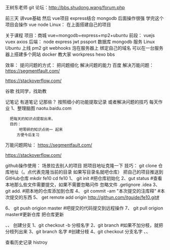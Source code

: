 王树东老师
git
论坛：http://bbs.shudong.wang/forum.php 




前三天
讲vue基础
然后 
  vue项目
  express结合
  mongodb
后面操作很强
学完这个项目会操作
  vue
  node
  Linux：
  在上面搭建自己的项目

关于课程
项目：商城 vue+mongodb+express+mp2+ubuntu
    前段：
    vuejs
    vuex 
    axios
    后端：
    node 
       express
       jwt 
       pssport
    数据库
    mongodb
    服务
    Linux
       Ubuntu
    上线
    pm2
    git webhooks
    泡在服务器上
    绑定自己的域名
    可以在一台服务器上搭建多个网站
docker
教大家
workpress
hexo
bbs


效率：
提问问题的方式：
       把问题细化
解决问题的能力
  百度
  解决万能问题：
  https://segmentfault.com/ 

  https://stackoverflow.com/ 

 

  谷歌
  找同学，找助教

记笔记
  有道笔记
记那些？
   按照细小的功能提取记录
   或者解决问题的技巧
每天作业
  1、整理脑图
   naotu.baidu.com 

      把每天的知识点提取出来、
      目的：
          吧零碎的知识点统一 起来
         方便今后复习
  

万能问题网址：
  https://segmentfault.com/ 

  https://stackoverflow.com/ 

 

github操作使用：
 场景拉去别人的项目
把项目地址克隆一下
技巧： git clone 仓库地址（。点代表克隆当前的目录 如果写目录名就吧仓库）
 把自己的项目推送到GitHub仓库
   mkdir fe10
   cd fe10
  1、 git init #把仓库初始化
  2、gut status #查看本地那么些文件需要提交，如果不需要忽略问件
    忽略文件
    .getignore
    .idea
  3、git add. #把本地的仓库添加到仓库
  4、 git commit -am "本次提交的注库释" #本次提交的东西
  5、 get remote add origin http://githun.com/itguide/fe10.git# 

  6、 git push origion master #吧提交的代码提交到远程操作
  7、 git pull origion master#更新仓库
   把仓库更新


、、
创建分支
1、git checkout -b 分枝名字 
2、git branch #如果不加分枝，就把分枝列出来
3、git branch 名字 #创建分枝
4、git checkout 分支名字
、、

查看历史记录
histroy